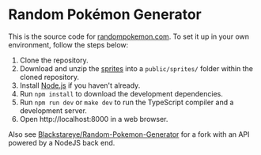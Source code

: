 # Random Pokémon Generator
This is the source code for [randompokemon.com](https://randompokemon.com). To set it up in your own environment, follow the steps below:

1. Clone the repository.
2. Download and unzip the [sprites](https://randompokemon.com/sprites/sprites.zip) into a `public/sprites/` folder within the cloned repository.
3. Install [Node.js](https://nodejs.org) if you haven't already.
4. Run `npm install` to download the development dependencies.
5. Run `npm run dev` or `make dev` to run the TypeScript compiler and a development server.
6. Open http://localhost:8000 in a web browser.

Also see [Blackstareye/Random-Pokemon-Generator](https://github.com/Blackstareye/Random-Pokemon-Generator) for a fork with an API powered by a NodeJS back end.
